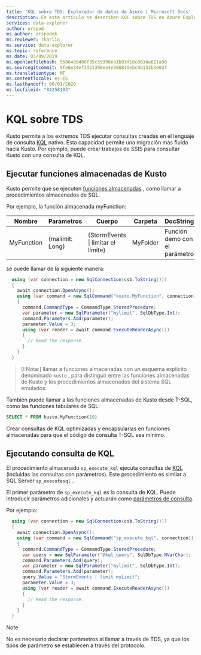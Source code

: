 ```yaml
---
title: 'KQL sobre TDS: Explorador de datos de Azure | Microsoft Docs'
description: En este artículo se describen KQL sobre TDS en Azure Explorador de datos.
services: data-explorer
author: orspod
ms.author: orspodek
ms.reviewer: rkarlin
ms.service: data-explorer
ms.topic: reference
ms.date: 03/09/2019
ms.openlocfilehash: 55864dd408f35c59398ea1b93f18c0834a611a90
ms.sourcegitcommit: 9fe6e34ef3321390ee4e366819ebc9b132b3e03f
ms.translationtype: MT
ms.contentlocale: es-ES
ms.lasthandoff: 06/01/2020
ms.locfileid: "84258103"
---
```

# <a name="kql-over-tds"></a>KQL sobre TDS

Kusto permite a los extremos TDS ejecutar consultas creadas en el lenguaje de consulta [KQL](../../query/index.md) nativo. Esta capacidad permite una migración más fluida hacia Kusto. Por ejemplo, puede crear trabajos de SSIS para consultar Kusto con una consulta de KQL.

## <a name="executing-kusto-stored-functions"></a>Ejecutar funciones almacenadas de Kusto

Kusto permite que se ejecuten [funciones almacenadas](../../query/schema-entities/stored-functions.md) , como llamar a procedimientos almacenados de SQL.

Por ejemplo, la función almacenada myFunction:

|Nombre |Parámetros|Cuerpo|Carpeta|DocString
|---|---|---|---|---
|MyFunction |(malimit: Long)| {StormEvents &#124; limitar el límite}|MyFolder|Función demo con el parámetro||

se puede llamar de la siguiente manera:

```csharp
  using (var connection = new SqlConnection(csb.ToString()))
  {
    await connection.OpenAsync();
    using (var command = new SqlCommand("kusto.MyFunction", connection))
    {
      command.CommandType = CommandType.StoredProcedure;
      var parameter = new SqlParameter("mylimit", SqlDbType.Int);
      command.Parameters.Add(parameter);
      parameter.Value = 3;
      using (var reader = await command.ExecuteReaderAsync())
      {
        // Read the response.
      }
    }
  }
```

> [! Nota:] llamar a funciones almacenadas con un esquema explícito denominado `kusto` , para distinguir entre las funciones almacenadas de Kusto y los procedimientos almacenados del sistema SQL emulados.

También puede llamar a las funciones almacenadas de Kusto desde T-SQL, como las funciones tabulares de SQL:

```sql
SELECT * FROM kusto.MyFunction(10)
```

Crear consultas de KQL optimizadas y encapsularlas en funciones almacenadas para que el código de consulta T-SQL sea mínimo.

## <a name="executing-kql-query"></a>Ejecutando consulta de KQL

El procedimiento almacenado `sp_execute_kql` ejecuta consultas de [KQL](../../query/index.md) (incluidas las consultas con parámetros). Este procedimiento es similar a SQL Server `sp_executesql` .

El primer parámetro de `sp_execute_kql` es la consulta de KQL. Puede introducir parámetros adicionales y actuarán como [parámetros de consulta](../../query/queryparametersstatement.md).

Por ejemplo:

```csharp
  using (var connection = new SqlConnection(csb.ToString()))
  {
    await connection.OpenAsync();
    using (var command = new SqlCommand("sp_execute_kql", connection))
    {
      command.CommandType = CommandType.StoredProcedure;
      var query = new SqlParameter("@kql_query", SqlDbType.NVarChar);
      command.Parameters.Add(query);
      var parameter = new SqlParameter("mylimit", SqlDbType.Int);
      command.Parameters.Add(parameter);
      query.Value = "StormEvents | limit myLimit";
      parameter.Value = 3;
      using (var reader = await command.ExecuteReaderAsync())
      {
        // Read the response.
      }
    }
  }
```

> [!NOTE]
> No es necesario declarar parámetros al llamar a través de TDS, ya que los tipos de parámetro se establecen a través del protocolo.
